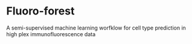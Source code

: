 # Fluoro-forest
A semi-supervised machine learning worfklow for cell type prediction in high plex immunofluorescence data
